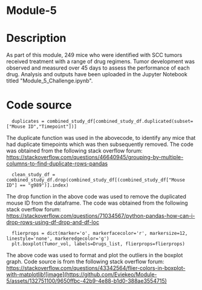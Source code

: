 # Module-5

# Description
As part of this module, 249 mice who were identified with SCC tumors received treatment with a range of drug regimens. Tumor development was observed and measured over 45 days to assess the performance of each drug. 
Analysis and outputs have been uploaded in the Jupyter Notebook titled "Module_5_Challenge.ipynb".

# Code source
	  duplicates = combined_study_df[combined_study_df.duplicated(subset=["Mouse ID","Timepoint"])]

The duplicate function was used in the abovecode, to identify any mice that had duplicate timepoints which was then subsequently removed. The code was obtained from the following stack overflow forum:
	  https://stackoverflow.com/questions/46640945/grouping-by-multiple-columns-to-find-duplicate-rows-pandas

	  clean_study_df = combined_study_df.drop(combined_study_df[(combined_study_df["Mouse ID"] == "g989")].index)
	
The drop function in the above code was used to remove the duplicated mouse ID from the dataframe. The code was obtained from the following stack overflow forum: https://stackoverflow.com/questions/71034567/python-pandas-how-can-i-drop-rows-using-df-drop-and-df-loc

	  flierprops = dict(marker='o', markerfacecolor='r', markersize=12,  linestyle='none', markeredgecolor='g')
	  plt.boxplot(Tumor_vol, labels=Drugs_list, flierprops=flierprops)

The above code was used to format and plot the outliers in the boxplot graph. Code source is from the following stack overflow forum: https://stackoverflow.com/questions/43342564/flier-colors-in-boxplot-with-matplotlib![image](https://github.com/Eviekeo/Module-5/assets/132751100/9650ffbc-42b9-4e88-b1d0-388ae3554715)

